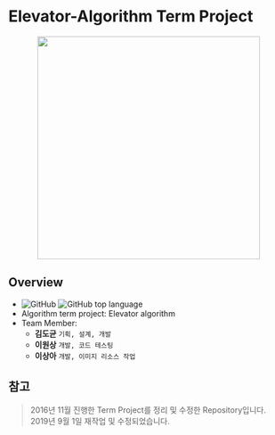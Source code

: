 # Elevator-Algorithm Term Project

<p align="center">
 
<img src="https://github.com/DokySp/GC162AL-Elevator-Algorithm/blob/master/documents/bg.png" width="400px">

</p>

## Overview
- ![GitHub](https://img.shields.io/github/license/DokySp/GC162AL-Elevator-Algorithm) ![GitHub top language](https://img.shields.io/github/languages/top/dokysp/GC162AL-Elevator-Algorithm)
- Algorithm term project: Elevator algorithm
- Team Member:
   - **김도균** `기획, 설계, 개발`
   - **이원상** `개발, 코드 테스팅`
   - **이상아** `개발, 이미지 리소스 작업`

## 참고
> 2016년 11월 진행한 Term Project를 정리 및 수정한 Repository입니다.<br>
> 2019년 9월 1일 재작업 및 수정되었습니다.
